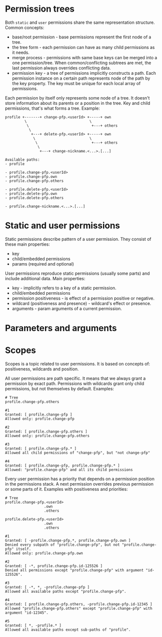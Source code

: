 # Permission trees
Both `static` and `user` permissions share the same representation structure. Common concepts:
* base/root permission - base permissions represent the first node of a tree.
* the tree form - each permission can have as many child permissions as it needs.
* merge process - permissions with same base keys can be merged into a one permission/tree. When common/conflicting subtrees are met, the last permission always overrides conflicting data.
* permission key - a tree of permissions implicitly constructs a path. Each permission instance on a certain path represents node of the path by the key property. The key must be unique for each local array of permissions.

Each permission by itself only represents some node of a tree. It doesn't store information about its parents or a position in the tree. Key and child permissions, that's what forms a tree. Example:
```
profile +-------+ change-pfp.<userId> +-----+ own
         \                             \
          \                             +---+ others
           \
            +---+ delete-pfp.<userId> +-----+ own
             \                         \
              \                         +---+ others
               \
                +---+ change-nickname.<...>.[...]

Available paths:
- profile

- profile.change-pfp.<userId>
- profile.change-pfp.own
- profile.change-pfp.others

- profile.delete-pfp.<userId>
- profile.delete-pfp.own
- profile.delete-pfp.others

- profile.change-nickname.<...>.[...]
```


# Static and user permissions
Static permissions describe pattern of a user permission. They consist of these main properties:
* key
* child/embedded permissions
* params (required and optional)

User permissions reproduce static permissions (usually some parts) and include additional data. Main properties:
* key - implicitly refers to a key of a static permission.
* child/embedded permissions
* permission positiveness - is effect of a permission positive or negative.
* wildcard (positiveness and presence) - wildcard's effect or presence.
* arguments - param arguments of a current permission.

# Parameters and arguments

# 

# Scopes
Scopes is a topic related to user permissions. It is based on concepts of: positiveness, wildcards and position.

All user permissions are path specific. It means that we always grant a permission by exact path. Permissions with wildcards grant only child permissions, but not themselves by default. Examples:
```
# Tree
profile.change-pfp.others

#1
Granted: [ profile.change-pfp ]
Allowed only: profile.change-pfp

#2
Granted: [ profile.change-pfp.others ]
Allowed only: profile.change-pfp.others

#3
Granted: [ profile.change-pfp.* ]
Allowed all child permissions of "change-pfp", but "not change-pfp"

#4
Granted: [ profile.change-pfp, profile.change-pfp.* ]
Allowed: "profile.change-pfp" and all its child permissions
```




Every user permission has a priority that depends on a permission position in the permissions stack. A next permission overrides previous permission or some parts of it. Examples with positiveness and priorities:
```
# Tree
profile.change-pfp.<userId>
                  .own
                  .others

profile.delete-pfp.<userId>
                  .own
                  .others

#1
Granted: [ -profile.change-pfp.*, profile.change-pfp.own ]
Denied every subpath of "profile.change-pfp", but not "profile.change-pfp" itself.
Allowed only: profile.change-pfp.own

#2
Granted: [ -*, profile.change-pfp.id-125526 ]
Denied all permissions except "profile.change-pfp" with argument "id-125526".

#3
Granted: [ -*, *, -profile.change-pfp ]
Allowed all available paths except "profile.change-pfp".

#4
Granted: [ profile.change-pfp.others, -profile.change-pfp.id-12345 ]
Allowed "profile.change-pfp.others" except "profile.change-pfp" with argument "id-12345".

#5
Granted: [ *, -profile.* ]
Allowed all available paths except sub-paths of "profile".
```